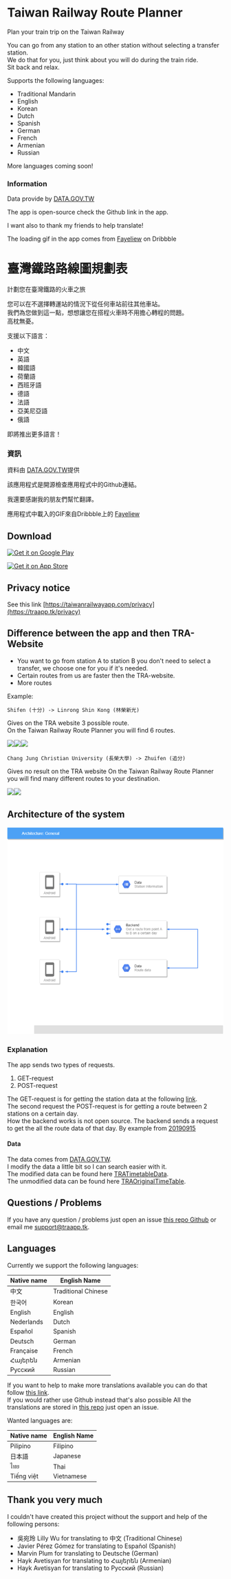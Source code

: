 # Taiwan Railway Route Planner 

Plan your train trip on the Taiwan Railway


You can go from any station to an other station without selecting a transfer station. \
We do that for you, just think about you will do during the train ride. \
Sit back and relax.

Supports the following languages:
- Traditional Mandarin
- English
- Korean
- Dutch
- Spanish
- German
- French
- Armenian
- Russian

More languages coming soon!





### Information

Data provide by [DATA.GOV.TW](https://data.gov.tw/dataset/6138#r1)

The app is open-source check the Github link in the app.

I want also to thank my friends to help translate!

The loading gif in the app comes from [Fayeliew](https://dribbble.com/fayeliew) on Dribbble


# 臺灣鐵路路線圖規劃表

計劃您在臺灣鐵路的火車之旅


您可以在不選擇轉運站的情況下從任何車站前往其他車站。\
我們為您做到這一點，想想讓您在搭程火車時不用擔心轉程的問題。\
高枕無憂。

支援以下語言：
- 中文
- 英語
- 韓國語
- 荷蘭語
- 西班牙語
- 德語
- 法語
- 亞美尼亞語
- 俄語

即將推出更多語言！





### 資訊

資料由 [DATA.GOV.TW](https://data.gov.tw/dataset/6138#r1)提供

該應用程式是開源檢查應用程式中的Github連結。

我還要感謝我的朋友們幫忙翻譯。

應用程式中載入的GIF來自Dribbble上的 [Fayeliew](https://dribbble.com/fayeliew)


## Download

<a href="https://play.google.com/store/apps/details?id=com.wingcrony.tra.app" target="_blank"><img src="https://play.google.com/intl/en_us/badges/images/generic/en-play-badge.png" alt="Get it on Google Play" height="90"/></a>

<a href="https://apps.apple.com/us/app/taiwan-railway-route-planner/id1494012063" target="_blank" ><img src="https://linkmaker.itunes.apple.com/en-us/badge-lrg.svg?releaseDate=2020-03-12&kind=iossoftware&bubble=apple_music" alt="Get it on App Store" height="40px" width="135px"/></a>

## Privacy notice

See this link [https://taiwanrailwayapp.com/privacy](https://traapp.tk/privacy)

## Difference between the app and then TRA-Website

- You want to go from station A to station B you don't need to select a transfer, we choose one for you if it's needed.
- Certain routes from us are faster then the TRA-website.
- More routes

Example: 

`Shifen (十分) -> Linrong Shin Kong (林榮新光)` 

Gives on the TRA website 3 possible route.  
On the Taiwan Railway Route Planner you will find 6 routes.


<img src="https://user-images.githubusercontent.com/26543813/64919540-865b7c00-d7ac-11e9-806b-d9b573350d46.png" width="60%"><img src="https://user-images.githubusercontent.com/26543813/64919645-8a3bce00-d7ad-11e9-840f-f5b5d5a6ddda.png" width="20%"><img src="https://user-images.githubusercontent.com/26543813/64919753-e2270480-d7ae-11e9-9e21-068c91d2a4b7.png" width="20%">


`Chang Jung Christian University (長榮大學) -> Zhuifen (追分)`

Gives no result on the TRA website
On the Taiwan Railway Route Planner you will find many different routes to your destination.

<img src="https://user-images.githubusercontent.com/26543813/64919735-b441c000-d7ae-11e9-9943-be9bc6716a84.png" width="60%"><img src="https://user-images.githubusercontent.com/26543813/64919760-f834c500-d7ae-11e9-9a16-d038d2bdbf4b.png" width=20%>


## Architecture of the system

![](./Architecture.png)

### Explanation

The app sends two types of requests.

1. GET-request
2. POST-request

The GET-request is for getting the station data at the following [link](https://taiwan-railway-route-planner.github.io/TRATimetableData/stationInfo.json). \
The second request the POST-request is for getting a route between 2 stations on a certain day. \
How the backend works is not open source. The backend sends a request to get the all the route data of that day.
By example from [20190915](https://taiwan-railway-route-planner.github.io/TRATimetableData/Schedules/20190915.json)

#### Data

The data comes from [DATA.GOV.TW](https://data.gov.tw/dataset/6138#r1). \
I modify the data a little bit so I can search easier with it. \
The modified data can be found here [TRATimetableData](https://github.com/Taiwan-Railway-Route-Planner/TRATimetableData). \
The unmodified data can be found here [TRAOriginalTimeTable](https://github.com/Taiwan-Railway-Route-Planner/TRAOriginalTimeTable). 


## Questions / Problems

If you have any question / problems just open an issue [this repo Github](https://github.com/Taiwan-Railway-Route-Planner/TRA-app/issues) or email me [support@traapp.tk](mailto:support@traapp.tk).


## Languages 

Currently we support the following languages:

| Native name   | English Name  |
| ------------- | ------------- |
| 中文  | Traditional Chinese  |
| 한국어  | Korean  |
| English  | English  |
| Nederlands  | Dutch  |
| Español | Spanish |
| Deutsch  | German  |
| Française  | French |
| Հայերեն | Armenian  |
| Русский | Russian  |

If you want to help to make more translations available you can do that follow [this link](https://poeditor.com/join/project/9Aukv8rxJ5). \
If you would rather use Github instead that's also possible All the translations are stored in [this repo](https://github.com/Taiwan-Railway-Route-Planner/TRA_Translations) just open an issue.

Wanted languages are:

| Native name   | English Name  |
| ------------- | ------------- |
| Pilipino  | Filipino  |
| 日本語  | Japanese  |
| ไทย  | Thai  |
| Tiếng việt  | Vietnamese  |


## Thank you very much

I couldn't have created this project without the support and help of the following persons:
* 吳宛玲 Lilly Wu for translating to  中文  (Traditional Chinese)
* Javier Pérez Gómez for translating to Español (Spanish)
* Marvin Plum for translating to Deutsche (German) 
* Hayk Avetisyan for translating to Հայերեն (Armenian)
* Hayk Avetisyan for translating to Русский (Russian)
